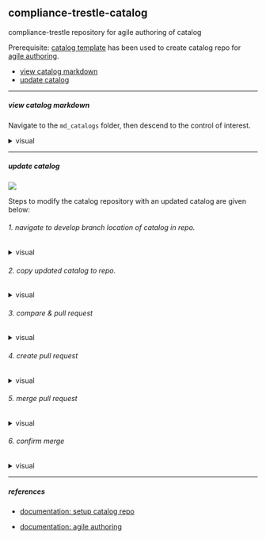 ## compliance-trestle-catalog

compliance-trestle repository for agile authoring of catalog

Prerequisite: [catalog template](https://github.com/IBM/compliance-trestle-template-catalog) has been used to create catalog repo for [agile authoring](https://github.com/IBM/compliance-trestle-agile-authoring).

- [view catalog markdown](#view-catalog-markdown)
- [update catalog](#update-catalog)

-----

##### view catalog markdown

Navigate to the `md_catalogs` folder, then descend to the control of interest.

<details>
<summary>visual</summary>
<img src="drawio/ss.view-markdown.png" width="500" height="600">
</details>

-----

##### update catalog

<img src="drawio/update-catalog.drawio.png">

Steps to modify the catalog repository with an updated catalog are given below:

###### 1. navigate to develop branch location of catalog in repo.

<details>
<summary>visual</summary>
<img src="drawio/ss.update-catalog.drawio.png" width="500" height="600">
</details>

###### 2. copy updated catalog to repo.

<details>
<summary>visual</summary>
<img src="drawio/ss.copy-catalog.drawio.png" width="500" height="600">
</details>

###### 3. compare & pull request

<details>
<summary>visual</summary>
<img src="drawio/ss.compare-and-pull-request.drawio.png" width="500" height="600">
</details>


###### 4. create pull request

<details>
<summary>visual</summary>
<img src="drawio/ss.create-pull-request.drawio.png" width="500" height="600">
</details>


###### 5. merge pull request

<details>
<summary>visual</summary>
<img src="drawio/ss.merge-pull-request.drawio.png" width="500" height="600">
</details>

###### 6. confirm merge

<details>
<summary>visual</summary>
<img src="drawio/ss.merge-pull-request.drawio.png" width="500" height="600">
</details>

-----

##### references

- [documentation: setup catalog repo](https://github.com/IBM/compliance-trestle-agile-authoring/blob/main/README.create-repo-catalog.md)

- [documentation: agile authoring](https://github.com/IBM/compliance-trestle-agile-authoring#compliance-trestle-agile-authoring)



